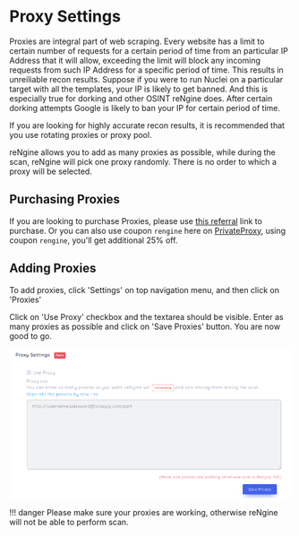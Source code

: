 # Proxy Settings

Proxies are integral part of web scraping. Every website has a limit to certain number of requests for a certain period of time from an particular IP Address that it will allow, exceeding the limit will block any incoming requests from such IP Address for a specific period of time. This results in unreiliable recon results. Suppose if you were to run Nuclei on a particular target with all the templates, your IP is likely to get banned.
And this is especially true for dorking and other OSINT reNgine does. After certain dorking attempts Google is likely to ban your IP for certain period of time.

If you are looking for highly accurate recon results, it is recommended that you use rotating proxies or proxy pool.

reNgine allows you to add as many proxies as possible, while during the scan, reNgine will pick one proxy randomly. There is no order to which a proxy will be selected.

## Purchasing Proxies

If you are looking to purchase Proxies, please use [this referral](https://app.privateproxy.me/from/27103) link to purchase. Or you can also use coupon `rengine` here on [PrivateProxy](https://privateproxy.me/), using coupon `rengine`, you'll get additional 25% off.

## Adding Proxies

To add proxies, click 'Settings' on top navigation menu, and then click on 'Proxies'

Click on 'Use Proxy' checkbox and the textarea should be visible. Enter as many proxies as possible and click on 'Save Proxies' button. You are now good to go.

![](../static/usage/proxy.png)


!!! danger
    Please make sure your proxies are working, otherwise reNgine will not be able to perform scan.
